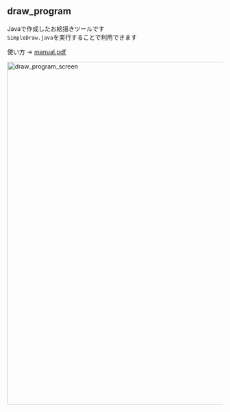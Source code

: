 ## draw_program
Javaで作成したお絵描きツールです  
`SimpleDraw.java`を実行することで利用できます

使い方 → [manual.pdf](https://github.com/nocvy/draw_program/files/6535572/manual.pdf)

<img width="800" alt="draw_program_screen" src="https://user-images.githubusercontent.com/63783021/119419550-78a61a00-bd35-11eb-91e2-d0afa52014bd.png">
